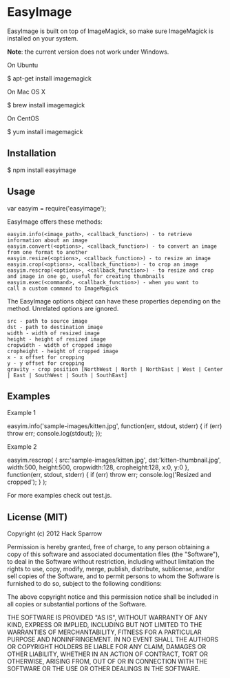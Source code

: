 EasyImage
=========

EasyImage is built on top of ImageMagick, so make sure ImageMagick is installed on your system.

**Note**: the current version does not work under Windows.

On Ubuntu

   $ apt-get install imagemagick

On Mac OS X

   $ brew install imagemagick

On CentOS

   $ yum install imagemagick


## Installation

   $ npm install easyimage

## Usage

   var easyim = require('easyimage');

EasyImage offers these methods:

	easyim.info(<image_path>, <callback_function>) - to retrieve information about an image
	easyim.convert(<options>, <callback_function>) - to convert an image from one format to another
	easyim.resize(<options>, <callback_function>) - to resize an image
	easyim.crop(<options>, <callback_function>) - to crop an image
	easyim.rescrop(<options>, <callback_function>) - to resize and crop and image in one go, useful for creating thumbnails
	easyim.exec(<command>, <callback_function>) - when you want to 
	call a custom command to ImageMagick

 The EasyImage options object can have these properties depending on 
 the method. Unrelated options are ignored.
 
	src - path to source image
	dst - path to destination image
	width - width of resized image
	height - height of resized image
	cropwidth - width of cropped image
	cropheight - height of cropped image
	x - x offset for cropping
	y - y offset for cropping
	gravity - crop position [NorthWest | North | NorthEast | West | Center | East | SouthWest | South | SouthEast]

## Examples

Example 1

   easyim.info('sample-images/kitten.jpg', function(err, stdout, stderr) {
      if (err) throw err;
      console.log(stdout);
   });

Example 2

   easyim.rescrop(
      {
         src:'sample-images/kitten.jpg', dst:'kitten-thumbnail.jpg',
         width:500, height:500,
         cropwidth:128, cropheight:128,
         x:0, y:0
         },
      function(err, stdout, stderr) {
         if (err) throw err;
         console.log('Resized and cropped');
      }
   );

For more examples check out test.js.

## License (MIT)

Copyright (c) 2012 Hack Sparrow

Permission is hereby granted, free of charge, to any person obtaining a copy
of this software and associated documentation files (the "Software"), to deal
in the Software without restriction, including without limitation the rights
to use, copy, modify, merge, publish, distribute, sublicense, and/or sell
copies of the Software, and to permit persons to whom the Software is
furnished to do so, subject to the following conditions:

The above copyright notice and this permission notice shall be included in
all copies or substantial portions of the Software.

THE SOFTWARE IS PROVIDED "AS IS", WITHOUT WARRANTY OF ANY KIND, EXPRESS OR
IMPLIED, INCLUDING BUT NOT LIMITED TO THE WARRANTIES OF MERCHANTABILITY,
FITNESS FOR A PARTICULAR PURPOSE AND NONINFRINGEMENT. IN NO EVENT SHALL THE
AUTHORS OR COPYRIGHT HOLDERS BE LIABLE FOR ANY CLAIM, DAMAGES OR OTHER
LIABILITY, WHETHER IN AN ACTION OF CONTRACT, TORT OR OTHERWISE, ARISING FROM,
OUT OF OR IN CONNECTION WITH THE SOFTWARE OR THE USE OR OTHER DEALINGS IN
THE SOFTWARE.
